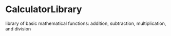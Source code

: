 # CalculatorLibrary
library of basic mathematical functions: addition, subtraction, multiplication, and division
